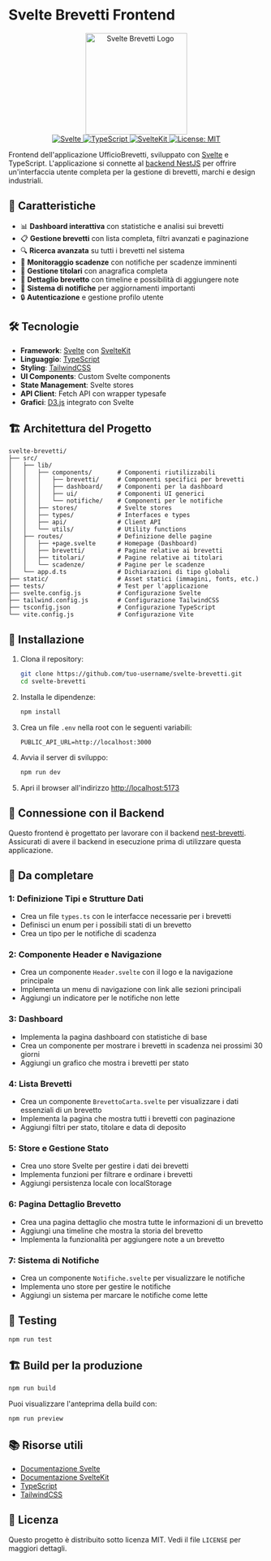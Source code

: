 # Svelte Brevetti Frontend

<p align="center">
 <img src="https://svelte.dev/svelte-logo.svg" alt="Svelte Brevetti Logo" width="200"/>
  <br>
  <a href="https://svelte.dev">
    <img src="https://img.shields.io/badge/Svelte-v4.0.0-ff3e00.svg?style=flat-square" alt="Svelte">
  </a>
  <a href="https://www.typescriptlang.org/">
    <img src="https://img.shields.io/badge/TypeScript-v5.0.0-3178c6.svg?style=flat-square" alt="TypeScript">
  </a>
  <a href="https://kit.svelte.dev/">
    <img src="https://img.shields.io/badge/SvelteKit-v2.0.0-ff3e00.svg?style=flat-square" alt="SvelteKit">
  </a>
  <a href="#">
    <img src="https://img.shields.io/badge/License-MIT-yellow.svg?style=flat-square" alt="License: MIT">
  </a>
</p>

Frontend dell'applicazione UfficioBrevetti, sviluppato con [Svelte](https://svelte.dev) e TypeScript. L'applicazione si connette al [backend NestJS](https://github.com/tuo-username/nest-brevetti) per offrire un'interfaccia utente completa per la gestione di brevetti, marchi e design industriali.

## 🚀 Caratteristiche

- 📊 **Dashboard interattiva** con statistiche e analisi sui brevetti
- 📋 **Gestione brevetti** con lista completa, filtri avanzati e paginazione
- 🔍 **Ricerca avanzata** su tutti i brevetti nel sistema
- 📅 **Monitoraggio scadenze** con notifiche per scadenze imminenti
- 👥 **Gestione titolari** con anagrafica completa
- 📝 **Dettaglio brevetto** con timeline e possibilità di aggiungere note
- 🔔 **Sistema di notifiche** per aggiornamenti importanti
- 🔒 **Autenticazione** e gestione profilo utente

## 🛠️ Tecnologie

- **Framework**: [Svelte](https://svelte.dev) con [SvelteKit](https://kit.svelte.dev/)
- **Linguaggio**: [TypeScript](https://www.typescriptlang.org/)
- **Styling**: [TailwindCSS](https://tailwindcss.com/)
- **UI Components**: Custom Svelte components
- **State Management**: Svelte stores
- **API Client**: Fetch API con wrapper typesafe
- **Grafici**: [D3.js](https://d3js.org/) integrato con Svelte

## 🏗️ Architettura del Progetto

```
svelte-brevetti/
├── src/
│   ├── lib/
│   │   ├── components/       # Componenti riutilizzabili
│   │   │   ├── brevetti/     # Componenti specifici per brevetti
│   │   │   ├── dashboard/    # Componenti per la dashboard
│   │   │   ├── ui/           # Componenti UI generici
│   │   │   └── notifiche/    # Componenti per le notifiche
│   │   ├── stores/           # Svelte stores
│   │   ├── types/            # Interfaces e types
│   │   ├── api/              # Client API
│   │   └── utils/            # Utility functions
│   ├── routes/               # Definizione delle pagine
│   │   ├── +page.svelte      # Homepage (Dashboard)
│   │   ├── brevetti/         # Pagine relative ai brevetti
│   │   ├── titolari/         # Pagine relative ai titolari
│   │   └── scadenze/         # Pagine per le scadenze
│   └── app.d.ts              # Dichiarazioni di tipo globali
├── static/                   # Asset statici (immagini, fonts, etc.)
├── tests/                    # Test per l'applicazione
├── svelte.config.js          # Configurazione Svelte
├── tailwind.config.js        # Configurazione TailwindCSS
├── tsconfig.json             # Configurazione TypeScript
└── vite.config.js            # Configurazione Vite
```

## 🚀 Installazione

1. Clona il repository:
   ```bash
   git clone https://github.com/tuo-username/svelte-brevetti.git
   cd svelte-brevetti
   ```

2. Installa le dipendenze:
   ```bash
   npm install
   ```

3. Crea un file `.env` nella root con le seguenti variabili:
   ```
   PUBLIC_API_URL=http://localhost:3000
   ```

4. Avvia il server di sviluppo:
   ```bash
   npm run dev
   ```

5. Apri il browser all'indirizzo [http://localhost:5173](http://localhost:5173)

## 🔄 Connessione con il Backend

Questo frontend è progettato per lavorare con il backend [nest-brevetti](https://github.com/tuo-username/nest-brevetti). Assicurati di avere il backend in esecuzione prima di utilizzare questa applicazione.

## 📝  Da completare

### 1: Definizione Tipi e Strutture Dati
- Crea un file `types.ts` con le interfacce necessarie per i brevetti
- Definisci un enum per i possibili stati di un brevetto
- Crea un tipo per le notifiche di scadenza

### 2: Componente Header e Navigazione
- Crea un componente `Header.svelte` con il logo e la navigazione principale
- Implementa un menu di navigazione con link alle sezioni principali
- Aggiungi un indicatore per le notifiche non lette

### 3: Dashboard
- Implementa la pagina dashboard con statistiche di base
- Crea un componente per mostrare i brevetti in scadenza nei prossimi 30 giorni
- Aggiungi un grafico che mostra i brevetti per stato

### 4: Lista Brevetti
- Crea un componente `BrevettoCarta.svelte` per visualizzare i dati essenziali di un brevetto
- Implementa la pagina che mostra tutti i brevetti con paginazione
- Aggiungi filtri per stato, titolare e data di deposito

### 5: Store e Gestione Stato
- Crea uno store Svelte per gestire i dati dei brevetti
- Implementa funzioni per filtrare e ordinare i brevetti
- Aggiungi persistenza locale con localStorage

### 6: Pagina Dettaglio Brevetto
- Crea una pagina dettaglio che mostra tutte le informazioni di un brevetto
- Aggiungi una timeline che mostra la storia del brevetto
- Implementa la funzionalità per aggiungere note a un brevetto

### 7: Sistema di Notifiche
- Crea un componente `Notifiche.svelte` per visualizzare le notifiche
- Implementa uno store per gestire le notifiche
- Aggiungi un sistema per marcare le notifiche come lette

## 🧪 Testing

```bash
npm run test
```

## 🏗️ Build per la produzione

```bash
npm run build
```

Puoi visualizzare l'anteprima della build con:

```bash
npm run preview
```

## 📚 Risorse utili

- [Documentazione Svelte](https://svelte.dev/docs)
- [Documentazione SvelteKit](https://kit.svelte.dev/docs)
- [TypeScript](https://www.typescriptlang.org/docs/)
- [TailwindCSS](https://tailwindcss.com/docs)

## 📄 Licenza

Questo progetto è distribuito sotto licenza MIT. Vedi il file `LICENSE` per maggiori dettagli.
